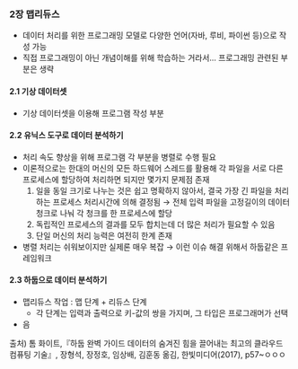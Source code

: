 ### 2장 맵리듀스
 + 데이터 처리를 위한 프로그래밍 모델로 다양한 언어(자바, 루비, 파이썬 등)으로 작성 가능
 + 직접 프로그래밍이 아닌 개념이해를 위해 학습하는 거라서... 프로그래밍 관련된 부분은 생략
 
#### 2.1 기상 데이터셋
+ 기상 데이터셋을 이용해 프로그램 작성 부분

#### 2.2 유닉스 도구로 데이터 분석하기
+ 처리 속도 향상을 위해 프로그램 각 부분을 병렬로 수행 필요
+ 이론적으로는 한대의 머신의 모든 하드웨어 스레드를 활용해 각 파일을 서로 다른 프로세스에 할당하여 처리하면 되지만 몇가지 문제점 존재
  1. 일을 동일 크기로 나누는 것은 쉽고 명확하지 않아서, 결국 가장 긴 파일을 처리하는 프로세스 처리시간에 의해 결정됨
   → 전체 입력 파일을 고정길이의 데이터 청크로 나눠 각 청크를 한 프로세스에 할당
  2. 독립적인 프로세스의 결과를 모두 합치는데 더 많은 처리가 필요할 수 있음
  3. 단일 머신의 처리 능력은 여전히 한계 존재
+ 병렬 처리는 쉬워보이지만 실제론 매우 복잡 → 이런 이슈 해결 위해서 하둡같은 프레임워크 

#### 2.3 하둡으로 데이터 분석하기
+ 맵리듀스 작업 : 맵 단계 + 리듀스 단계
  - 각 단계는 입력과 출력으로 키-값의 쌍을 가지며, 그 타입은 프로그래머가 선택
+ 음


출처) 톰 화이트,『하둡 완벽 가이드 데이터의 숨겨진 힘을 끌어내는 최고의 클라우드 컴퓨팅 기술』, 장형석, 장정호, 임상배, 김훈동 옮김, 한빛미디어(2017), p57~ㅇㅇㅇ
